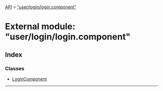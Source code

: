 [API](../README.md) > ["user/login/login.component"](../modules/_user_login_login_component_.md)

# External module: "user/login/login.component"

## Index

### Classes

* [LoginComponent](../classes/_user_login_login_component_.logincomponent.md)

---

